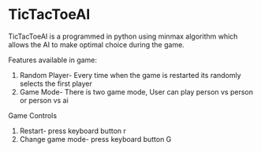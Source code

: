 # TicTacToeAI
TicTacToeAI is a programmed in python using minmax algorithm which allows the AI to make optimal choice during the game.

Features available in game:
1. Random Player- Every time when the game is restarted its randomly selects the first player
2. Game Mode- There is two game mode, User can play person vs person or person vs ai

Game Controls
1. Restart- press keyboard button r
2. Change game mode- press keyboard button G

